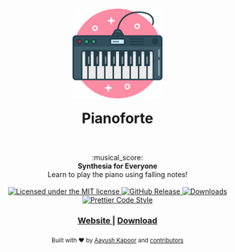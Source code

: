 <h1 align="center">
    <br>
    <a href="https://github.com/procliveteem/pianoforte">
      <img src="./assets/icons/256x256.png" alt="Pianoforte" width="180" style="margin-bottom: 1rem">
    </a>
    <br> Pianoforte
    <br>
    <br>
  </h1>
  
  <div align="center">
    :musical_score:
  </div>
  <div align="center">
    <strong>Synthesia for Everyone</strong>
  </div>
  <div align="center">
    Learn to play the piano using falling notes!
  </div>
  
  <br>
  
  <div align="center">
    <!-- License -->
    <a href="https://github.com/provliveteem/pianoforte/releases">
      <img src="https://img.shields.io/github/license/:user/:repo.svg?style=for-the-badge"alt="Licensed under the MIT license" />
    </a>
    <!-- Release Version -->
    <a href="https://github.com/procliveteem/pianoforte/releases">
      <img src="https://img.shields.io/github/release-pre/procliveteem/pianoforte.svg?style=for-the-badge" alt="GitHub Release" />
    </a>
    <!-- Total Downloads -->
    <a href="https://codecov.io/github/choojs/choo">
      <img src="https://img.shields.io/github/downloads/procliveteem/pianoforte/total.svg?style=for-the-badge" alt="Downloads" />
    </a>
    <!-- Code Style -->
    <a href="https://github.com/prettier/prettier">
      <img src="https://img.shields.io/badge/code_style-prettier-ff69b4.svg?style=flat-square" alt="Prettier Code Style" />
    </a>
  </div>
  
  <div align="center">
    <h3>
      <a href="https://procliveteem.github.io/pianoforte">
        Website
      </a>
      <span> | </span>
      <a href="https://github.com/procliveteem/pianoforte/releases">
        Download
      </a>
    </h3>
  </div>
  
  <div align="center">
    <sub>Built with ❤︎ by
      <a href="https://github.com/xeoneux">Aayush Kapoor</a> and
      <a href="https://github.com/procliveteem/pianoforte/graphs/contributors">
        contributors
      </a>
  </div>
  
